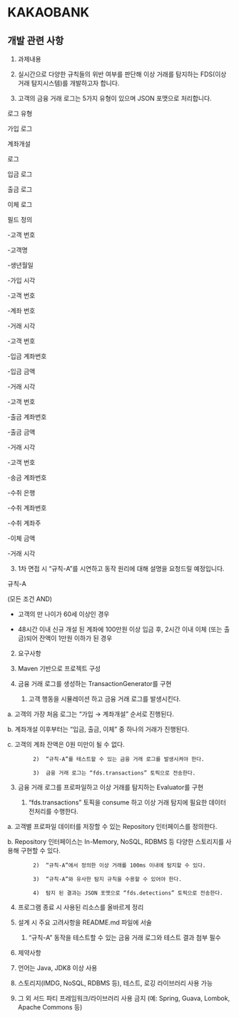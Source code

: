 KAKAOBANK
===================

개발 관련 사항
-------------------
1. 과제내용

1. 실시간으로 다양한 규칙들의 위반 여부를 판단해 이상 거래를 탐지하는 FDS(이상 거래 탐지시스템)를 개발하고자 합니다.
2. 고객의 금융 거래 로그는 5가지 유형이 있으며 JSON 포맷으로 처리합니다.

 

로그 유형

가입 로그

계좌개설

 로그

입금 로그

출금 로그

이체 로그

필드 정의

-고객 번호

-고객명

-생년월일

-가입 시각

-고객 번호

-계좌 번호

-거래 시각

-고객 번호

-입금 계좌번호

-입금 금액

-거래 시각

-고객 번호

-출금 계좌번호

-출금 금액

-거래 시각

-고객 번호

-송금 계좌번호

-수취 은행

-수취 계좌번호

-수취 계좌주

-이체 금액

-거래 시각

 

3. 1차 면접 시 “규칙-A”를 시연하고 동작 원리에 대해 설명을 요청드릴 예정입니다.

 

규칙-A

(모든 조건 AND)

- 고객의 만 나이가 60세 이상인 경우

- 48시간 이내 신규 개설 된 계좌에 100만원 이상 입금 후, 2시간 이내 이체
 (또는 출금)되어 잔액이 1만원 이하가 된 경우






2. 요구사항



1. Maven 기반으로 프로젝트 구성

 

2. 금융 거래 로그를 생성하는 TransactionGenerator를 구현

     1)  고객 행동을 시뮬레이션 하고 금융 거래 로그를 발생시킨다.

a.  고객의 가장 처음 로그는 “가입 → 계좌개설” 순서로 진행된다.

b.  계좌개설 이후부터는 “입금, 출금, 이체” 중 하나의 거래가 진행된다.

c.  고객의 계좌 잔액은 0원 미만이 될 수 없다.

            2)  “규칙-A”를 테스트할 수 있는 금융 거래 로그를 발생시켜야 한다.

            3)  금융 거래 로그는 “fds.transactions” 토픽으로 전송한다.

 

3. 금융 거래 로그를 프로파일하고 이상 거래를 탐지하는 Evaluator를 구현

     1)  “fds.transactions” 토픽을 consume 하고 이상 거래 탐지에 필요한 데이터 전처리를 수행한다.

a.  고객별 프로파일 데이터를 저장할 수 있는 Repository 인터페이스를 정의한다.

b.  Repository 인터페이스는 In-Memory, NoSQL, RDBMS 등 다양한 스토리지를 사용해 구현할 수 있다.

            2)  “규칙-A”에서 정의한 이상 거래를 100ms 이내에 탐지할 수 있다.

            3)  “규칙-A”와 유사한 탐지 규칙을 수용할 수 있어야 한다.

            4)  탐지 된 결과는 JSON 포맷으로 “fds.detections” 토픽으로 전송한다.

 

4. 프로그램 종료 시 사용된 리소스를 올바르게 정리

 

5. 설계 시 주요 고려사항을 README.md 파일에 서술

    1)  “규칙-A” 동작을 테스트할 수 있는 금융 거래 로그와 테스트 결과 첨부 필수





3. 제약사항

1. 언어는 Java, JDK8 이상 사용

2. 스토리지(IMDG, NoSQL, RDBMS 등), 테스트, 로깅 라이브러리 사용 가능

3. 그 외 서드 파티 프레임워크/라이브러리 사용 금지 (예: Spring, Guava, Lombok, Apache Commons 등)



